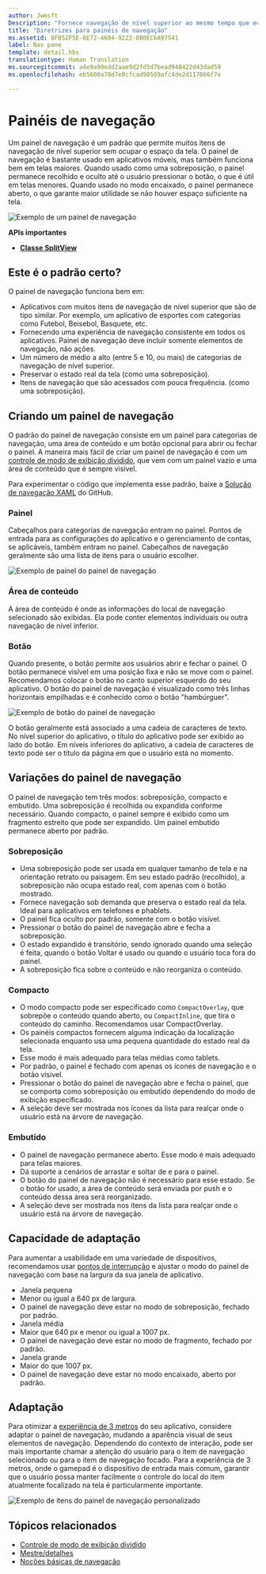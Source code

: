 ```yaml
---
author: Jwmsft
Description: "Fornece navegação de nível superior ao mesmo tempo que economiza o espaço da tela."
title: "Diretrizes para painéis de navegação"
ms.assetid: 8FB52F5E-8E72-4604-9222-0B0EC6A97541
label: Nav pane
template: detail.hbs
translationtype: Human Translation
ms.sourcegitcommit: a4e9a90edd2aae9d2fd5d7bead948422d43dad59
ms.openlocfilehash: eb5600a78d7e8cfcad98509afc4de2d117066f7e

---
```


Painéis de navegação
=============================================================================================
Um painel de navegação é um padrão que permite muitos itens de navegação de nível superior sem ocupar o espaço da tela. O painel de navegação é bastante usado em aplicativos móveis, mas também funciona bem em telas maiores. Quando usado como uma sobreposição, o painel permanece recolhido e oculto até o usuário pressionar o botão, o que é útil em telas menores. Quando usado no modo encaixado, o painel permanece aberto, o que garante maior utilidade se não houver espaço suficiente na tela.

![Exemplo de um painel de navegação](images/navHero.png)

<span class="sidebar_heading" style="font-weight: bold;">APIs importantes</span>

-   [**Classe SplitView**](https://msdn.microsoft.com/library/windows/apps/dn864360)

## <span id="Is_this_the_right_pattern_"></span><span id="is_this_the_right_pattern_"></span><span id="IS_THIS_THE_RIGHT_PATTERN_"></span>Este é o padrão certo?

O painel de navegação funciona bem em:

-   Aplicativos com muitos itens de navegação de nível superior que são de tipo similar. Por exemplo, um aplicativo de esportes com categorias como Futebol, Beisebol, Basquete, etc.
-   Fornecendo uma experiência de navegação consistente em todos os aplicativos. Painel de navegação deve incluir somente elementos de navegação, não ações.
-   Um número de médio a alto (entre 5 e 10, ou mais) de categorias de navegação de nível superior.
-   Preservar o estado real da tela (como uma sobreposição).
-   Itens de navegação que são acessados com pouca frequência. (como uma sobreposição).

## <span id="Building_a_nav_pane"></span><span id="building_a_nav_pane"></span><span id="BUILDING_A_NAV_PANE"></span>Criando um painel de navegação

O padrão do painel de navegação consiste em um painel para categorias de navegação, uma área de conteúdo e um botão opcional para abrir ou fechar o painel. A maneira mais fácil de criar um painel de navegação é com um [controle de modo de exibição dividido](split-view.md), que vem com um painel vazio e uma área de conteúdo que é sempre visível.

Para experimentar o código que implementa esse padrão, baixe a [Solução de navegação XAML](https://github.com/Microsoft/Windows-universal-samples/tree/master/Samples/XamlNavigation) do GitHub.



### <span id="Pane"></span><span id="pane"></span><span id="PANE"></span>Painel

Cabeçalhos para categorias de navegação entram no painel. Pontos de entrada para as configurações do aplicativo e o gerenciamento de contas, se aplicáveis, também entram no painel. Cabeçalhos de navegação geralmente são uma lista de itens para o usuário escolher.

![Exemplo de painel do painel de navegação](images/nav_pane_expanded.png)

### <span id="Content_area"></span><span id="content_area"></span><span id="CONTENT_AREA"></span>Área de conteúdo

A área de conteúdo é onde as informações do local de navegação selecionado são exibidas. Ela pode conter elementos individuais ou outra navegação de nível inferior.

### <span id="Button"></span><span id="button"></span><span id="BUTTON"></span>Botão

Quando presente, o botão permite aos usuários abrir e fechar o painel. O botão permanece visível em uma posição fixa e não se move com o painel. Recomendamos colocar o botão no canto superior esquerdo do seu aplicativo. O botão do painel de navegação é visualizado como três linhas horizontais empilhadas e é conhecido como o botão "hambúrguer".

![Exemplo de botão do painel de navegação](images/nav_button.png)

O botão geralmente está associado a uma cadeia de caracteres de texto. No nível superior do aplicativo, o título do aplicativo pode ser exibido ao lado do botão. Em níveis inferiores do aplicativo, a cadeia de caracteres de texto pode ser o título da página em que o usuário está no momento.

## <span id="Nav_pane_variations"></span><span id="nav_pane_variations"></span><span id="NAV_PANE_VARIATIONS"></span>Variações do painel de navegação

O painel de navegação tem três modos: sobreposição, compacto e embutido. Uma sobreposição é recolhida ou expandida conforme necessário. Quando compacto, o painel sempre é exibido como um fragmento estreito que pode ser expandido. Um painel embutido permanece aberto por padrão.

### <span id="Overlay"></span><span id="overlay"></span><span id="OVERLAY"></span>Sobreposição

-   Uma sobreposição pode ser usada em qualquer tamanho de tela e na orientação retrato ou paisagem. Em seu estado padrão (recolhido), a sobreposição não ocupa estado real, com apenas com o botão mostrado.
-   Fornece navegação sob demanda que preserva o estado real da tela. Ideal para aplicativos em telefones e phablets.
-   O painel fica oculto por padrão, somente com o botão visível.
-   Pressionar o botão do painel de navegação abre e fecha a sobreposição.
-   O estado expandido é transitório, sendo ignorado quando uma seleção é feita, quando o botão Voltar é usado ou quando o usuário toca fora do painel.
-   A sobreposição fica sobre o conteúdo e não reorganiza o conteúdo.

### <span id="Compact"></span><span id="compact"></span><span id="COMPACT"></span>Compacto

-   O modo compacto pode ser especificado como `CompactOverlay`, que sobrepõe o conteúdo quando aberto, ou `CompactInline`, que tira o conteúdo do caminho. Recomendamos usar CompactOverlay.
-   Os painéis compactos fornecem alguma indicação da localização selecionada enquanto usa uma pequena quantidade do estado real da tela.
-   Esse modo é mais adequado para telas médias como tablets.
-   Por padrão, o painel é fechado com apenas os ícones de navegação e o botão visível.
-   Pressionar o botão do painel de navegação abre e fecha o painel, que se comporta como sobreposição ou embutido dependendo do modo de exibição especificado.
-   A seleção deve ser mostrada nos ícones da lista para realçar onde o usuário está na árvore de navegação.

### <span id="Inline"></span><span id="inline"></span><span id="INLINE"></span>Embutido

-   O painel de navegação permanece aberto. Esse modo é mais adequado para telas maiores.
-   Dá suporte a cenários de arrastar e soltar de e para o painel.
-   O botão do painel de navegação não é necessário para esse estado. Se o botão for usado, a área de conteúdo será enviada por push e o conteúdo dessa área será reorganizado.
-   A seleção deve ser mostrada nos itens da lista para realçar onde o usuário está na árvore de navegação.

## <span id="Adaptability"></span><span id="adaptability"></span><span id="ADAPTABILITY"></span>Capacidade de adaptação

Para aumentar a usabilidade em uma variedade de dispositivos, recomendamos usar [pontos de interrupção](../layout/screen-sizes-and-breakpoints-for-responsive-design.md) e ajustar o modo do painel de navegação com base na largura da sua janela de aplicativo.
-   Janela pequena
   -   Menor ou igual a 640 px de largura.
   -   O painel de navegação deve estar no modo de sobreposição, fechado por padrão.
-   Janela média
   -   Maior que 640 px e menor ou igual a 1007 px.
   -   O painel de navegação deve estar no modo de fragmento, fechado por padrão.
-   Janela grande
   -   Maior do que 1007 px.
   -   O painel de navegação deve estar no modo encaixado, aberto por padrão.

## <span id="Tailoring"></span><span id="tailoring"></span><span id="TAILORING"></span>Adaptação

Para otimizar a [experiência de 3 metros](http://go.microsoft.com/fwlink/?LinkId=760736) do seu aplicativo, considere adaptar o painel de navegação, mudando a aparência visual de seus elementos de navegação. Dependendo do contexto de interação, pode ser mais importante chamar a atenção do usuário para o item de navegação selecionado ou para o item de navegação focado. Para a experiência de 3 metros, onde o gamepad é o dispositivo de entrada mais comum, garantir que o usuário possa manter facilmente o controle do local do item atualmente focalizado na tela é particularmente importante.

![Exemplo de itens do painel de navegação personalizado](images/nav_item_states.png)

## <span id="related_topics"></span>Tópicos relacionados

* [Controle de modo de exibição dividido](split-view.md)
* [Mestre/detalhes](master-details.md)
* [Noções básicas de navegação](https://msdn.microsoft.com/library/windows/apps/dn958438)
 

 



<!--HONumber=Jun16_HO4-->


